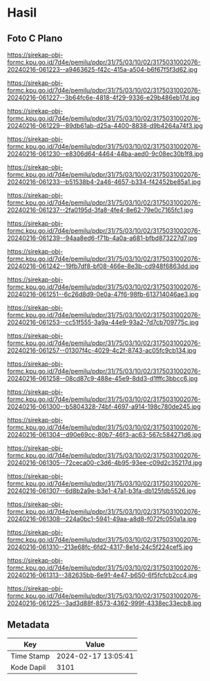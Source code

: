 # Hasil

## Foto C Plano

https://sirekap-obj-formc.kpu.go.id/7d4e/pemilu/pdpr/31/75/03/10/02/3175031002076-20240216-061223--a9463625-f42c-415a-a504-b6f67f5f3d62.jpg

https://sirekap-obj-formc.kpu.go.id/7d4e/pemilu/pdpr/31/75/03/10/02/3175031002076-20240216-061227--3b64fc6e-4818-4f29-9336-e29b486eb17d.jpg

https://sirekap-obj-formc.kpu.go.id/7d4e/pemilu/pdpr/31/75/03/10/02/3175031002076-20240216-061229--89db61ab-d25a-4400-8838-d9b4264a74f3.jpg

https://sirekap-obj-formc.kpu.go.id/7d4e/pemilu/pdpr/31/75/03/10/02/3175031002076-20240216-061230--e8306d64-4464-44ba-aed0-9c08ec30b1f8.jpg

https://sirekap-obj-formc.kpu.go.id/7d4e/pemilu/pdpr/31/75/03/10/02/3175031002076-20240216-061233--b51538b4-2a46-4657-b334-f42452be85a1.jpg

https://sirekap-obj-formc.kpu.go.id/7d4e/pemilu/pdpr/31/75/03/10/02/3175031002076-20240216-061237--2fa0195d-3fa8-4fe4-8e62-79e0c7165fc1.jpg

https://sirekap-obj-formc.kpu.go.id/7d4e/pemilu/pdpr/31/75/03/10/02/3175031002076-20240216-061239--94aa8ed6-f71b-4a0a-a681-bfbd873227d7.jpg

https://sirekap-obj-formc.kpu.go.id/7d4e/pemilu/pdpr/31/75/03/10/02/3175031002076-20240216-061242--19fb7df8-bf08-466e-8e3b-cd948f6863dd.jpg

https://sirekap-obj-formc.kpu.go.id/7d4e/pemilu/pdpr/31/75/03/10/02/3175031002076-20240216-061251--6c26d8d9-0e0a-47f6-98fb-613714046ae3.jpg

https://sirekap-obj-formc.kpu.go.id/7d4e/pemilu/pdpr/31/75/03/10/02/3175031002076-20240216-061253--cc51f555-3a9a-44e9-93a2-7d7cb709775c.jpg

https://sirekap-obj-formc.kpu.go.id/7d4e/pemilu/pdpr/31/75/03/10/02/3175031002076-20240216-061257--01307f4c-4029-4c2f-8743-ac05fc9cb134.jpg

https://sirekap-obj-formc.kpu.go.id/7d4e/pemilu/pdpr/31/75/03/10/02/3175031002076-20240216-061258--08cd87c9-488e-45e9-8dd3-d1fffc3bbcc6.jpg

https://sirekap-obj-formc.kpu.go.id/7d4e/pemilu/pdpr/31/75/03/10/02/3175031002076-20240216-061300--b5804328-74bf-4697-a914-198c780de245.jpg

https://sirekap-obj-formc.kpu.go.id/7d4e/pemilu/pdpr/31/75/03/10/02/3175031002076-20240216-061304--d90e69cc-80b7-46f3-ac63-567c584271d6.jpg

https://sirekap-obj-formc.kpu.go.id/7d4e/pemilu/pdpr/31/75/03/10/02/3175031002076-20240216-061305--72ceca00-c3d6-4b95-93ee-c09d2c35217d.jpg

https://sirekap-obj-formc.kpu.go.id/7d4e/pemilu/pdpr/31/75/03/10/02/3175031002076-20240216-061307--6d8b2a9e-b3e1-47a1-b3fa-db125fdb5526.jpg

https://sirekap-obj-formc.kpu.go.id/7d4e/pemilu/pdpr/31/75/03/10/02/3175031002076-20240216-061308--224a0bc1-5941-49aa-a8d8-f072fc050a1a.jpg

https://sirekap-obj-formc.kpu.go.id/7d4e/pemilu/pdpr/31/75/03/10/02/3175031002076-20240216-061310--213e68fc-6fd2-4317-8e1d-24c5f224cef5.jpg

https://sirekap-obj-formc.kpu.go.id/7d4e/pemilu/pdpr/31/75/03/10/02/3175031002076-20240216-061313--382635bb-6e91-4e47-b650-6f5fcfcb2cc4.jpg

https://sirekap-obj-formc.kpu.go.id/7d4e/pemilu/pdpr/31/75/03/10/02/3175031002076-20240216-061225--3ad3d88f-8573-4362-999f-4338ec33ecb8.jpg


## Metadata

| Key        | Value               |
| ---------- | ------------------- |
| Time Stamp | 2024-02-17 13:05:41 |
| Kode Dapil | 3101                |



